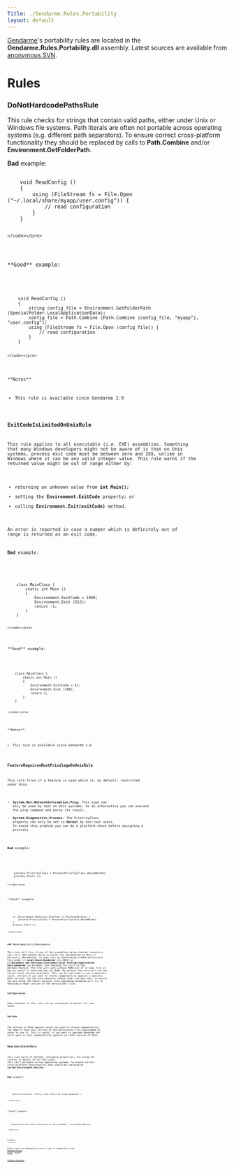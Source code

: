 ```yaml
---
Title: ./Gendarme.Rules.Portability
layout: default
---
```


[Gendarme]({{site.url}}/Gendarme "wikilink")'s portability rules are located in the
**Gendarme.Rules.Portability.dll** assembly. Latest sources are
available from [anonymous
SVN](http://anonsvn.mono-project.com/viewvc/trunk/mono-tools/gendarme/rules/Gendarme.Rules.Portability/).

Rules
=====

### DoNotHardcodePathsRule

This rule checks for strings that contain valid paths, either under Unix
or Windows file systems. Path literals are often not portable across
operating systems (e.g. different path separators). To ensure correct
cross-platform functionality they should be replaced by calls to
**Path.Combine** and/or **Environment.GetFolderPath**.

**Bad** example:

<div class="csharp">
    <pre><code>
    void ReadConfig ()
    {
        using (FileStream fs = File.Open ("~/.local/share/myapp/user.config")) {
            // read configuration
        }
    }

    </code></pre>

</div>
**Good** example:

<div class="csharp">
    <pre><code>
    void ReadConfig ()
    {
        string config_file = Environment.GetFolderPath (SpecialFolder.LocalApplicationData);
        config_file = Path.Combine (Path.Combine (config_file, "myapp"), "user.config");
        using (FileStream fs = File.Open (config_file)) {
            // read configuration
        }
    }

    </code></pre>

</div>
**Notes**

-   This rule is available since Gendarme 2.0

### ExitCodeIsLimitedOnUnixRule

This rule applies to all executable (i.e. EXE) assemblies. Something
that many Windows developers might not be aware of is that on Unix
systems, process exit code must be between zero and 255, unlike in
Windows where it can be any valid integer value. This rule warns if the
returned value might be out of range either by:

-   returning an unknown value from **int Main()**;
-   setting the **Environment.ExitCode** property; or
-   calling **Environment.Exit(exitCode)** method.

An error is reported in case a number which is definitely out of range
is returned as an exit code.

**Bad** example:

<div class="csharp">
    <pre><code>
    class MainClass {
        static int Main ()
        {
            Environment.ExitCode = 1000;
            Environment.Exit (512);
            return -1;
        }
    }

    </code></pre>

</div>
**Good** example:

<div class="csharp">
    <pre><code>
    class MainClass {
        static int Main ()
        {
            Environment.ExitCode = 42;
            Environment.Exit (100);
            return 1;
        }
    }

    </code></pre>

</div>
**Notes**

-   This rule is available since Gendarme 2.0

### FeatureRequiresRootPrivilegeOnUnixRule

This rule fires if a feature is used which is, by default, restricted
under Unix.

-   **System.Net.NetworkInformation.Ping**: This type can only be used
    by root on Unix systems. As an alternative you can execute the ping
    command and parse its result.
-   **System.Diagnostics.Process**: The PriorityClass property can only
    be set to **Normal** by non-root users. To avoid this problem you
    can do a platform check before assigning a priority.

**Bad** example:

<div class="csharp">
    <pre><code>
    process.PriorityClass = ProcessPriorityClass.AboveNormal;
    process.Start ();

    </code></pre>

</div>
**Good** example:

<div class="csharp">
    <pre><code>
    if (Environment.OSVersion.Platform != PlatformID.Unix) {
        process.PriorityClass = ProcessPriorityClass.AboveNormal;
    }
    process.Start ();

    </code></pre>

</div>
### MonoCompatibilityReviewRule

This rule will fire if one of the assemblies being checked contains a
call to a .NET method which is either not implemented on Mono or
partially implemented. It does this by downloading a MoMA definitions
file under **\~/.local/share/Gendarme/** (on UNIX) or **C:\\Documents
and Settings\\{username}\\Local Settings\\Application Data\\Gendarme**
(on Windows) and checking for calls to the methods therein. The rule
will work without MoMA but if it does fire it may be useful to download
and run MoMA. By default the rule will use the latest local version
available. This can be overriden to use a specific, local, version if
you want to review compatibility against a specific Mono version. You
can also manually remove them, now and then, to ensure you are using the
latest version. Also upgrading Gendarme will try to download a newer
version of the definitions files.

**Configuration**

Some elements of this rule can be customized to better fit your needs.

#### Version

The version of Mono against which you wish to review compatibility. You
need to have this version of the definitions file downloaded in order to
use it. This is useful if you want to upgrade Gendarme but still want to
test compatibility against an older version of Mono.

### NewLineLiteralRule

This rule warns if methods, including properties, are using the literal
**\\r** and/or **\\n** for new lines. This isn't portable across
operating systems. To ensure correct cross-platform functionality they
should be replaced by **System.Environment.NewLine**.

**Bad** example:

<div class="csharp">
    <pre><code>
    Console.WriteLine ("Hello,\nYou should be using Gendarme!");

    </code></pre>

</div>
**Good** example:

<div class="csharp">
    <pre><code>
    Console.WriteLine ("Hello,{0}You must be using Gendarme!", Environment.NewLine);

    </code></pre>

</div>
Feedback
========

Please report any documentation errors, typos or suggestions to the
[Gendarme Google Group](http://groups.google.com/group/gendarme).
Thanks!

<Category:Gendarme>
